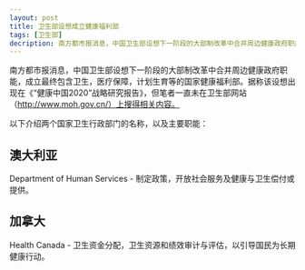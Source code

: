 ```yaml
---
layout: post
title: 卫生部设想成立健康福利部
tags: [卫生部]
decription: 南方都市报消息，中国卫生部设想下一阶段的大部制改革中合并周边健康政府职能，成立最终包含卫生，医疗保障，计划生育等的国家健康福利部。据称该设想出现在《“健康中国2020”战略研究报告》，但笔者一直未在卫生部网站（http://www.moh.gov.cn/）上搜得相关内容。
---
```


南方都市报消息，中国卫生部设想下一阶段的大部制改革中合并周边健康政府职能，成立最终包含卫生，医疗保障，计划生育等的国家健康福利部。据称该设想出现在《“健康中国2020”战略研究报告》，但笔者一直未在卫生部网站（http://www.moh.gov.cn/）上搜得相关内容。

以下介绍两个国家卫生行政部门的名称，以及主要职能：

## 澳大利亚

Department of Human Services - 制定政策，开放社会服务及健康与卫生偿付或提供。

## 加拿大

Health Canada - 卫生资金分配，卫生资源和绩效审计与评估，以引导国民为长期健康行动。